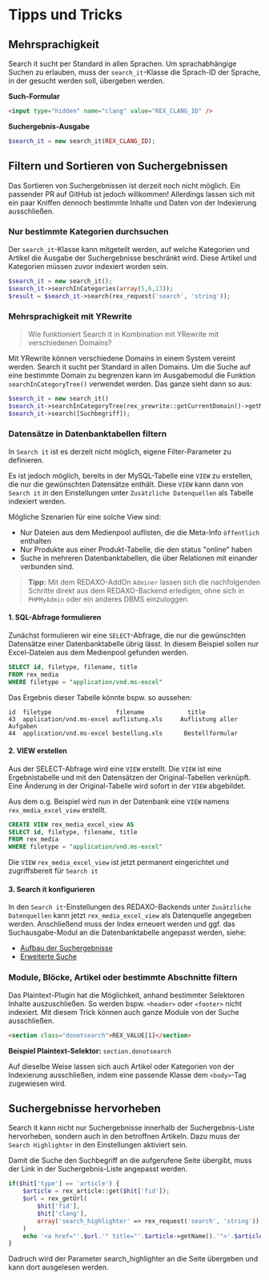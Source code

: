 # Tipps und Tricks

## Mehrsprachigkeit

Search it sucht per Standard in allen Sprachen. Um sprachabhängige Suchen zu erlauben, muss der `search_it`-Klasse die Sprach-ID der Sprache, in der gesucht werden soll, übergeben werden.

**Such-Formular**

```html
<input type="hidden" name="clang" value="REX_CLANG_ID" />
```

**Suchergebnis-Ausgabe**

```php
$search_it = new search_it(REX_CLANG_ID);
```

## Filtern und Sortieren von Suchergebnissen

Das Sortieren von Suchergebnissen ist derzeit noch nicht möglich. Ein passender PR auf GitHub ist jedoch willkommen! Allerdings lassen sich mit ein paar Kniffen dennoch bestimmte Inhalte und Daten von der Indexierung ausschließen.

### Nur bestimmte Kategorien durchsuchen

Der `search_it`-Klasse kann mitgeteilt werden, auf welche Kategorien und Artikel die Ausgabe der Suchergebnisse beschränkt wird. Diese Artikel und Kategorien müssen zuvor indexiert worden sein.

```php
$search_it = new search_it();
$search_it->searchInCategories(array(5,6,13));
$result = $search_it->search(rex_request('search', 'string'));
```

### Mehrsprachigkeit mit YRewrite

> Wie funktioniert Search it in Kombination mit YRewrite mit verschiedenen Domains?

Mit YRewrite können verschiedene Domains in einem System vereint werden. Search it sucht per Standard in allen Domains. Um die Suche auf eine bestimmte Domain zu begrenzen kann im Ausgabemodul die Funktion `searchInCategoryTree()` verwendet werden. Das ganze sieht dann so aus:

```php
$search_it = new search_it()
$search_it->searchInCategoryTree(rex_yrewrite::getCurrentDomain()->getMountId());
$search_it->search([Suchbegriff]);
```

### Datensätze in Datenbanktabellen filtern

In `Search it` ist es derzeit nicht möglich, eigene Filter-Parameter zu definieren.

Es ist jedoch möglich, bereits in der MySQL-Tabelle eine `VIEW` zu erstellen, die nur die gewünschten Datensätze enthält. Diese `VIEW` kann dann von `Search it` in den Einstellungen unter `Zusätzliche Datenquellen` als Tabelle indexiert werden.

Mögliche Szenarien für eine solche View sind:

* Nur Dateien aus dem Medienpool auflisten, die die Meta-Info `öffentlich` enthalten
* Nur Produkte aus einer Produkt-Tabelle, die den status "online" haben
* Suche in mehreren Datenbanktabellen, die über Relationen mit einander verbunden sind.

> **Tipp:** Mit dem REDAXO-AddOn `Adminer` lassen sich die nachfolgenden Schritte direkt aus dem REDAXO-Backend erledigen, ohne sich in `PHPMyAdmin` oder ein anderes DBMS einzuloggen.

#### 1. SQL-Abfrage formulieren

Zunächst formulieren wir eine `SELECT`-Abfrage, die nur die gewünschten Datensätze einer Datenbanktabelle übrig lässt. In diesem Beispiel sollen nur Excel-Dateien aus dem Medienpool gefunden werden.

```sql
SELECT id, filetype, filename, title
FROM rex_media
WHERE filetype = "application/vnd.ms-excel"
```

Das Ergebnis dieser Tabelle könnte bspw. so aussehen:

```text
id  filetype                  filename            title
43  application/vnd.ms-excel auflistung.xls     Auflistung aller Aufgaben
44  application/vnd.ms-excel bestellung.xls      Bestellformular
```

#### 2. VIEW erstellen

Aus der SELECT-Abfrage wird eine `VIEW` erstellt. Die `VIEW` ist eine Ergebnistabelle und mit den Datensätzen der Original-Tabellen verknüpft. Eine Änderung in der Original-Tabelle wird sofort in der `VIEW` abgebildet.

Aus dem o.g. Beispiel wird nun in der Datenbank eine `VIEW` namens `rex_media_excel_view` erstellt.

```sql
CREATE VIEW rex_media_excel_view AS
SELECT id, filetype, filename, title
FROM rex_media
WHERE filetype = "application/vnd.ms-excel"
```

Die `VIEW` `rex_media_excel_view` ist jetzt permanent eingerichtet und zugriffsbereit für `Search it`

#### 3. Search it konfigurieren

In den `Search it`-Einstellungen des REDAXO-Backends unter `Zusätzliche Datenquellen` kann jetzt `rex_media_excel_view` als Datenquelle angegeben werden. Anschließend muss der Index erneuert werden und ggf. das Suchausgabe-Modul an die Datenbanktabelle angepasst werden, siehe:

* [Aufbau der Suchergebnisse](search_it-result.md)
* [Erweiterte Suche](module-enhanced.md)

### Module, Blöcke, Artikel oder bestimmte Abschnitte filtern

Das Plaintext-Plugin hat die Möglichkeit, anhand bestimmter Selektoren Inhalte auszuschließen. So werden bspw. `<header>` oder `<footer>` nicht indexiert. Mit diesem Trick können auch ganze Module von der Suche ausschließen.

```html
<section class="donotsearch">REX_VALUE[1]</section>
```

**Beispiel Plaintext-Selektor:** `section.donotsearch`

Auf dieselbe Weise lassen sich auch Artikel oder Kategorien von der Indexierung ausschließen, indem eine passende Klasse dem `<body>`-Tag zugewiesen wird.

## Suchergebnisse hervorheben

Search it kann nicht nur Suchergebnisse innerhalb der Suchergebnis-Liste hervorheben, sondern auch in den betroffnen Artikeln. Dazu muss der `Search Highlighter` in den Einstellungen aktiviert sein.

Damit die Suche den Suchbegriff an die aufgerufene Seite übergibt, muss der Link in der Suchergebnis-Liste angepasst werden.

```php
if($hit['type'] == 'article') {
    $article = rex_article::get($hit['fid']);
    $url = rex_getUrl(
        $hit['fid'],
        $hit['clang'],
        array('search_highlighter' => rex_request('search', 'string'))
    )
    echo '<a href="'.$url.'" title="'.$article->getName().'">'.$article->getName().'</a>';
}
```

Dadruch wird der Parameter search_highlighter an die Seite übergeben und kann dort ausgelesen werden.
